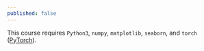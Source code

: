 ```yaml
---
published: false
---
```


This course requires `Python3`, `numpy`, `matplotlib`, `seaborn`, and `torch` ([PyTorch](pytorch.org)).
